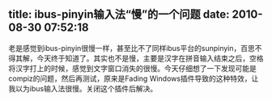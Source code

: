 title: ibus-pinyin输入法“慢”的一个问题
date: 2010-08-30 07:52:18
---

老是感觉到ibus-pinyin很慢一样，甚至比不了同样ibus平台的sunpinyin，百思不得其解，今天终于知道了。其实也不是慢，主要是汉字在拼音输入结束之后，空格将汉字打上的时候，感觉到文字窗口消失的很慢。今天仔细想了一下发现可能是compiz的问题，然后再测试，原来是Fading Windows插件导致的这种特效，让我以为ibus输入法很慢。关闭这个插件后解决。